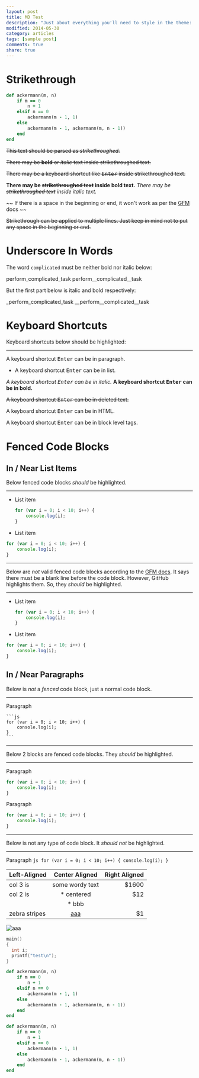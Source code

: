 ```yaml
---
layout: post
title: MD Test
description: "Just about everything you'll need to style in the theme: headings, paragraphs, blockquotes, tables, code blocks, and more."
modified: 2014-05-30
category: articles
tags: [sample post]
comments: true
share: true
---
```


# Strikethrough


```ruby
def ackermann(m, n)
    if m == 0
        n + 1
    elsif n == 0
        ackermann(m - 1, 1)
    else
        ackermann(m - 1, ackermann(m, n - 1))
    end
end
```


~~This text should be parsed as _strikethroughed_.~~

~~There may be __bold__ or _italic_ text inside strikethroughed text.~~

~~There may be a keyboard shortcut like <kbd>Enter</kbd> inside strikethroughed text.~~

__There may be ~~strikethroughed text~~ inside bold text.__
_There may be ~~strikethroughed text~~ inside italic text._

~~ If there is a space in the beginning or end, it won't work as per the [GFM][GFM] docs ~~

~~Strikethrough can be applied to
multiple lines. Just keep in mind
not to put any space in the beginning or end.~~

# Underscore In Words

The word `complicated` must be neither bold nor italic below:

perform_complicated_task
perform__complicated__task

But the first part below is italic and bold respectively:

_perform_complicated_task
__perform__complicated__task

# Keyboard Shortcuts

Keyboard shortcuts below should be highlighted:

---

A keyboard shortcut <kbd>Enter</kbd> can be in paragraph.

* A keyboard shortcut <kbd>Enter</kbd> can be in list.

_A keyboard shortcut <kbd>Enter</kbd> can be in italic._
__A keyboard shortcut <kbd>Enter</kbd> can be in bold.__

~~A keyboard shortcut <kbd>Enter</kbd> can be in deleted text.~~

<p>A keyboard shortcut <kbd>Enter</kbd> can be in HTML.</p>

<div>
    A keyboard shortcut <kbd>Enter</kbd> can be in block level tags.
</div>

# Fenced Code Blocks

## In / Near List Items

Below fenced code blocks _should_ be highlighted.

---

* List item

    ```js
    for (var i = 0; i < 10; i++) {
        console.log(i);
    }
    ```

* List item

```js
for (var i = 0; i < 10; i++) {
    console.log(i);
}
```

---

Below are _not_ valid fenced code blocks according to the [GFM docs][GFM]. It says there must be a blank line before the code block. However, GitHub highlights them. So, they _should_ be highlighted.

---

* List item
    ```js
    for (var i = 0; i < 10; i++) {
        console.log(i);
    }
    ```

* List item
```js
for (var i = 0; i < 10; i++) {
    console.log(i);
}
```

## In / Near Paragraphs

Below is _not_ a _fenced_ code block, just a normal code block.

---

Paragraph

    ```js
    for (var i = 0; i < 10; i++) {
        console.log(i);
    }
    ```

---

Below 2 blocks are fenced code blocks. They _should_ be highlighted.

---

Paragraph

```js
for (var i = 0; i < 10; i++) {
    console.log(i);
}
```

Paragraph
```js
for (var i = 0; i < 10; i++) {
    console.log(i);
}
```

---

Below is not any type of code block. It _should not_ be highlighted.

---

Paragraph
    ```js
    for (var i = 0; i < 10; i++) {
        console.log(i);
    }
    ```



| Left-Aligned  | Center Aligned  | Right Aligned |
| :------------ |:---------------:| -----:|
| col 3 is| some wordy text | $1600 |
| col 2 is| * centered        |   $12 |
|         |   * bbb |
| zebra stripes | [aaa](http://www.baidu.com)        |    $1 |

![aaa](http://farm9.staticflickr.com/8426/7758832526_cc8f681e48_b.jpg)

```c
main()
{
  int i;
  printf("test\n");
}
```

```ruby
def ackermann(m, n)
    if m == 0
        n + 1
    elsif n == 0
        ackermann(m - 1, 1)
    else
        ackermann(m - 1, ackermann(m, n - 1))
    end
end
```


~~~ruby
def ackermann(m, n)
    if m == 0
        n + 1
    elsif n == 0
        ackermann(m - 1, 1)
    else
        ackermann(m - 1, ackermann(m, n - 1))
    end
end
~~~


[GFM]: https://help.github.com/articles/github-flavored-markdown



